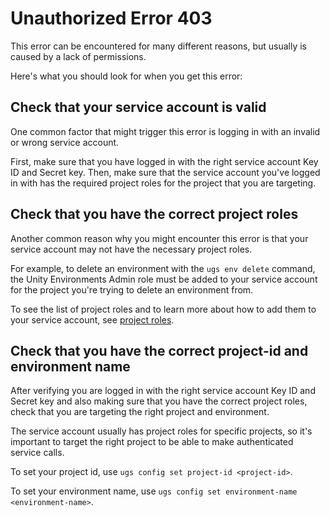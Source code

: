 # Unauthorized Error 403

This error can be encountered for many different reasons, but usually is caused by a lack of permissions.

Here's what you should look for when you get this error:

## Check that your service account is valid

One common factor that might trigger this error is logging in with an invalid or wrong service account.

First, make sure that you have logged in with the right service account Key ID and Secret key. Then, make sure that the service account you've logged in with has the required project roles for the project that you are targeting.

## Check that you have the correct project roles

Another common reason why you might encounter this error is that your service account may not have the necessary project roles.

For example, to delete an environment with the `ugs env delete` command, the Unity Environments Admin role must be added to your service account for the project you're trying to delete an environment from.

To see the list of project roles and to learn more about how to add them to your service account, see [project roles].

## Check that you have the correct project-id and environment name

After verifying you are logged in with the right service account Key ID and Secret key and also making sure that you have the correct project roles, check that you are targeting the right project and environment.

The service account usually has project roles for specific projects, so it's important to target the right project to be able to make authenticated service calls.

To set your project id, use `ugs config set project-id <project-id>`.

To set your environment name, use `ugs config set environment-name <environment-name>`.

[project roles]: /docs/project-roles.md
